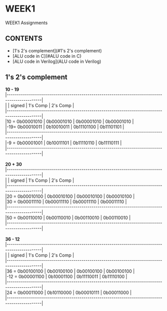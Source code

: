 # WEEK1

WEEK1 Assignments

## CONTENTS
* [1's 2's complement](#1's 2's complement) 
* [ALU code in C](#ALU code in C)
* [ALU code in Verilog](ALU code in Verilog)

## 1's 2's complement

**10 - 19** <br />
|-----------------------------------------------------------------------------------------------|<br />
|			|	signed		|	1's Comp	|	2's Comp	|<br />
|-----------------------------------------------------------------------------------------------|<br />
|10 = 0b00001010 	|	0b00001010	|	0b00001010	|	0b00001010	|<br />
|-19= 0b00010011	|	0b10010011	|	0b11101100	|	0b11101101	|<br />
|-----------------------------------------------------------------------------------------------|<br />
|-9 = 0b00001001	|	0b10011101	|	0b11110110	|	0b11110111	|<br />
|-----------------------------------------------------------------------------------------------|<br />
<br />
**20 + 30**<br />
|-----------------------------------------------------------------------------------------------|<br />
|			|	signed		|	1's Comp	|	2's Comp	|<br />
|-----------------------------------------------------------------------------------------------|<br />
|20 = 0b00010100	|	0b00010100	|	0b00010100	|	0b00010100	|<br />
|30 = 0b00011110	|	0b00011110	|	0b00011110	|	0b00011110	|<br />
|-----------------------------------------------------------------------------------------------|<br />
|50 = 0b00110010	|	0b00110010	|	0b00110010	|	0b00110010	|<br />
|-----------------------------------------------------------------------------------------------|<br />
<br />
**36 - 12**<br />
|-----------------------------------------------------------------------------------------------|<br />
|			|	signed		|	1's Comp	|	2's Comp	|<br />
|-----------------------------------------------------------------------------------------------|<br />
|36 = 0b00100100	|	0b00100100	|	0b00100100	|	0b00100100	|<br />
|-12 = 0b00001100	|	0b10001100	|	0b11110011	|	0b11110100	|<br />
|-----------------------------------------------------------------------------------------------|<br />
|24 = 0b00011000	|	0b10110000	|	0b00010111	|	0b00011000	|<br />
|-----------------------------------------------------------------------------------------------|<br />
<br />

 
